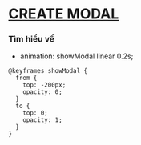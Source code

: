 # [CREATE MODAL](https://dusthuynh.github.io/30days-challenge-with-Nodemy/create-modal/create-modal.html)

### Tìm hiểu về
- animation: showModal linear 0.2s;
```
@keyframes showModal {
  from {
    top: -200px;
    opacity: 0;
  }
  to {
    top: 0;
    opacity: 1;
  }
}
```